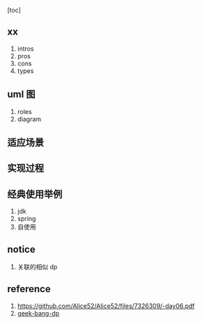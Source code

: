 [toc]

## xx

1. intros
2. pros
3. cons
4. types

## uml 图

1. roles
2. diagram

## 适应场景

## 实现过程

## 经典使用举例

1. jdk
2. spring
3. 自使用

## notice

1. 关联的相似 dp

## reference

1. https://github.com/Alice52/Alice52/files/7326309/-day06.pdf
2. [geek-bang-dp]()

